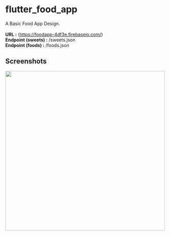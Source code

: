 # flutter_food_app

A Basic Food App Design. <br /><br />
**URL :** (https://foodapp-4df3e.firebaseio.com/) <br />
**Endpoint (sweets) :** /sweets.json  <br />
**Endpoint (foods) :** /foods.json

## Screenshots

<img src="https://user-images.githubusercontent.com/53263815/91671701-adcc6580-eb31-11ea-8eae-2684f713dca7.jpeg" height="500"/>
